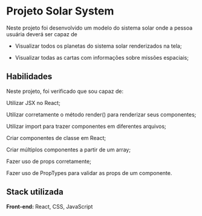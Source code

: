 
# Projeto  Solar System

Neste projeto foi desenvolvido um modelo do sistema solar onde a pessoa usuária deverá ser  capaz de

* Visualizar todos os planetas do sistema solar renderizados na tela;

* Visualizar todas as cartas com informações sobre missões espaciais;


## Habilidades

Neste projeto, foi  verificado que sou capaz de:

Utilizar JSX no React;

Utilizar corretamente o método render() para renderizar seus componentes;

Utilizar import para trazer componentes em diferentes arquivos;

Criar componentes de classe em React;

Criar múltiplos componentes a partir de um array;

Fazer uso de props corretamente;

Fazer uso de PropTypes para validar as props de um componente.

## Stack utilizada

**Front-end:** React, CSS, JavaScript


